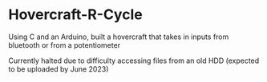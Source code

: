 # Hovercraft-R-Cycle
Using C and an Arduino, built a hovercraft that takes in inputs from bluetooth or from a potentiometer

Currently halted due to difficulty accessing files from an old HDD (expected to be uploaded by June 2023)
